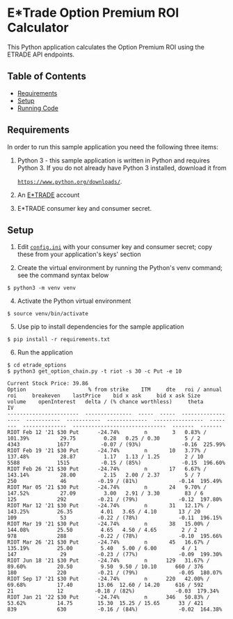 # E*Trade Option Premium ROI Calculator

This Python application calculates the Option Premium ROI using the ETRADE API endpoints.

## Table of Contents

* [Requirements](#requirements)
* [Setup](#setup)
* [Running Code](#running-code)

## Requirements

In order to run this sample application you need the following three items:

1. Python 3 - this sample application is written in Python and requires Python 3. If you do not
already have Python 3 installed, download it from

   [`https://www.python.org/downloads/`](https://www.python.org/downloads/).

2. An [E*TRADE](https://us.etrade.com) account

3. E*TRADE consumer key and consumer secret.


## Setup

1. Edit [`config.ini`](config.ini)
with your consumer key and consumer secret; copy these from your application's keys' section

3. Create the virtual environment by running the Python's venv command; see the command syntax below

```
$ python3 -m venv venv
```

4. Activate the Python virtual environment

```
$ source venv/bin/activate
```

5. Use pip to install dependencies for the sample application

```
$ pip install -r requirements.txt
```

6. Run the application

```
$ cd etrade_options
$ python3 get_option_chain.py -t riot -s 30 -c Put -e 10

Current Stock Price: 39.86
Option                    % from strike    ITM     dte   roi / annual roi     breakeven    lastPrice    bid x ask     bid x ask Size     volume    openInterest   delta / (% chance worthless)     theta       IV
-----------------------  ---------------  -----  -----  ------------------  -----------  -----------  -------------  ----------------  --------  --------------  ------------------------------  -------  -------
RIOT Feb 12 '21 $30 Put      -24.74%        n        3   0.83% / 101.39%          29.75         0.28   0.25 / 0.30        5 / 2            4343            1677          -0.07 / (93%)             -0.16  225.99%
RIOT Feb 19 '21 $30 Put      -24.74%        n       10   3.77% / 137.48%          28.87         1.17   1.13 / 1.25        2 / 10           5588            1515          -0.15 / (85%)             -0.15  196.60%
RIOT Feb 26 '21 $30 Put      -24.74%        n       17   6.67% / 143.14%          28.00         2.15   2.00 / 2.37        5 / 7             250              46          -0.19 / (81%)             -0.14  195.49%
RIOT Mar 05 '21 $30 Put      -24.74%        n       24   9.70% / 147.52%          27.09         3.00   2.91 / 3.30        83 / 6            125             292          -0.21 / (79%)             -0.12  197.80%
RIOT Mar 12 '21 $30 Put      -24.74%        n       31   12.17% / 143.25%         26.35         4.01   3.65 / 4.10       13 / 20            109              53          -0.22 / (78%)             -0.11  196.15%
RIOT Mar 19 '21 $30 Put      -24.74%        n       38   15.00% / 144.08%         25.50         4.65   4.50 / 4.65        2 / 2             978             288          -0.22 / (78%)             -0.10  195.66%
RIOT Mar 26 '21 $30 Put      -24.74%        n       45   16.67% / 135.19%         25.00         5.40   5.00 / 6.00        4 / 1             147              29          -0.23 / (77%)             -0.09  199.30%
RIOT Jun 18 '21 $30 Put      -24.74%        n      129   31.67% / 89.60%          20.50         9.50  9.50 / 10.10      660 / 376           180             220          -0.21 / (79%)             -0.05  180.07%
RIOT Sep 17 '21 $30 Put      -24.74%        n      220   42.00% / 69.68%          17.40        13.06  12.60 / 14.20     616 / 592            21              12          -0.18 / (82%)             -0.03  179.34%
RIOT Jan 21 '22 $30 Put      -24.74%        n      346   50.83% / 53.62%          14.75        15.30  15.25 / 15.65      33 / 421           839             630          -0.16 / (84%)             -0.02  164.38%
```
